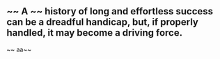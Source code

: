 # 

##  ~~ A ~~  history of long and effortless success can be a dreadful handicap, but, if properly handled, it may become a driving force.

~~ aa~~